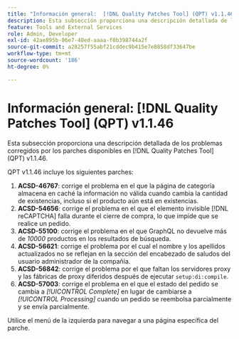 ```yaml
---
title: "Información general:  [!DNL Quality Patches Tool] (QPT) v1.1.46"
description: Esta subsección proporciona una descripción detallada de los problemas corregidos por los parches disponibles en  [!DNL Quality Patches Tool] (QPT) v1.1.46.
feature: Tools and External Services
role: Admin, Developer
exl-id: 42ae895b-06e7-40ed-aaaa-f0b398744a2f
source-git-commit: a28257f55abf21cddec9b415e7e8858df33647be
workflow-type: tm+mt
source-wordcount: '186'
ht-degree: 0%

---
```


# Información general: [!DNL Quality Patches Tool] (QPT) v1.1.46

Esta subsección proporciona una descripción detallada de los problemas corregidos por los parches disponibles en [!DNL Quality Patches Tool] (QPT) v1.1.46.

QPT v1.1.46 incluye los siguientes parches:

1. **ACSD-46767**: corrige el problema en el que la página de categoría almacena en caché la información no válida cuando cambia la cantidad de existencias, incluso si el producto aún está en existencias.
1. **ACSD-54656**: corrige el problema en el que el elemento invisible [!DNL reCAPTCHA] falla durante el cierre de compra, lo que impide que se realice un pedido.
1. **ACSD-55100**: corrige el problema en el que GraphQL no devuelve más de *10000* productos en los resultados de búsqueda.
1. **ACSD-56621**: corrige el problema por el cual el nombre y los apellidos actualizados no se reflejan en la sección del encabezado de saludos del usuario administrador de la compañía.
1. **ACSD-56842**: corrige el problema por el que faltan los servidores proxy y las fábricas de proxy diferidos después de ejecutar `setup:di:compile`.
1. **ACSD-57003**: corrige el problema en el que el estado del pedido se cambia a *[!UICONTROL Complete]* en lugar de cambiarse a *[!UICONTROL Processing]* cuando un pedido se reembolsa parcialmente y se envía parcialmente.

Utilice el menú de la izquierda para navegar a una página específica del parche.
